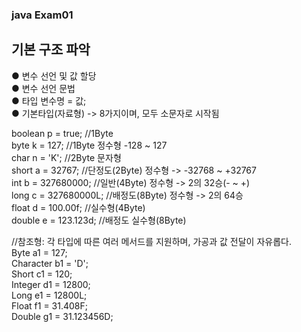 ### java Exam01
기본 구조 파악
--------------------
● 변수 선언 및 값 할당</br>
● 변수 선언 문법</br>
● 타입 변수명 = 값;</br>
● 기본타입(자료형) -> 8가지이며, 모두 소문자로 시작됨</br>


boolean p = true;       //1Byte</br>
byte k = 127;           //1Byte 정수형 -128 ~ 127</br>
char n = 'K';           //2Byte 문자형</br>
short a = 32767;        //단정도(2Byte) 정수형 -> -32768 ~ +32767  </br>
int b = 327680000;      //일반(4Byte) 정수형 -> 2의 32승(- ~ +)</br>
long c = 327680000L;    //배정도(8Byte) 정수형 -> 2의 64승 </br>
float d = 100.00f;      //실수형(4Byte)</br>
double e = 123.123d;    //배정도 실수형(8Byte)</br>
		
//참조형: 각 타입에 따른 여러 메서드를 지원하며, 가공과 값 전달이 자유롭다. </br>
Byte a1 = 127;</br>
Character b1 = 'D';</br>
Short c1 = 120;</br>
Integer d1 = 12800;</br>
Long e1 = 12800L;</br>
Float f1 = 31.408F;</br>
Double g1 = 31.123456D;</br>
